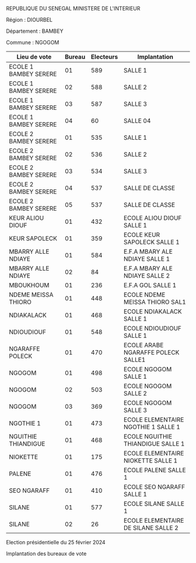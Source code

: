 REPUBLIQUE DU SENEGAL MINISTERE DE L'INTERIEUR

Région : DIOURBEL

Département : BAMBEY

Commune : NGOGOM

| Lieu de vote | Bureau | Electeurs | Implantation |
| - | - | - | - |
| ECOLE 1 BAMBEY SERERE | 01 | 589 | SALLE 1 |
| ECOLE 1 BAMBEY SERERE | 02 | 588 | SALLE 2 |
| ECOLE 1 BAMBEY SERERE | 03 | 587 | SALLE 3 |
| ECOLE 1 BAMBEY SERERE | 04 | 60 | SALLE 04 |
| ECOLE 2 BAMBEY SERERE | 01 | 535 | SALLE 1 |
| ECOLE 2 BAMBEY SERERE | 02 | 536 | SALLE 2 |
| ECOLE 2 BAMBEY SERERE | 03 | 534 | SALLE 3 |
| ECOLE 2 BAMBEY SERERE | 04 | 537 | SALLE DE CLASSE |
| ECOLE 2 BAMBEY SERERE | 05 | 537 | SALLE DE CLASSE |
| KEUR ALIOU DIOUF | 01 | 432 | ECOLE ALIOU DIOUF SALLE 1 |
| KEUR SAPOLECK | 01 | 359 | ECOLE KEUR SAPOLECK SALLE 1 |
| MBARRY ALLE NDIAYE | 01 | 584 | E.F.A MBARY ALE NDIAYE SALLE 1 |
| MBARRY ALLE NDIAYE | 02 | 84 | E.F.A MBARY ALE NDIAYE SALLE 2 |
| MBOUKHOUM | 01 | 236 | E.F.A GOL SALLE 1 |
| NDEME MEISSA THIORO | 01 | 448 | ECOLE NDEME MEISSA THIORO SAL1 |
| NDIAKALACK | 01 | 468 | ECOLE NDIAKALACK SALLE 1 |
| NDIOUDIOUF | 01 | 548 | ECOLE NDIOUDIOUF SALLE 1 |
| NGARAFFE POLECK | 01 | 470 | ECOLE ARABE NGARAFFE POLECK SALLE1 |
| NGOGOM | 01 | 498 | ECOLE NGOGOM SALLE 1 |
| NGOGOM | 02 | 503 | ECOLE NGOGOM SALLE 2 |
| NGOGOM | 03 | 369 | ECOLE NGOGOM SALLE 3 |
| NGOTHIE 1 | 01 | 473 | ECOLE ELEMENTAIRE NGOTHIE 1 SALLE 1 |
| NGUITHIE THIANDIGUE | 01 | 468 | ECOLE NGUITHIE THIANDIGUE SALLE 1 |
| NIOKETTE | 01 | 175 | ECOLE ELEMENTAIRE NIOKETTE SALLE 1 |
| PALENE | 01 | 476 | ECOLE PALENE SALLE 1 |
| SEO NGARAFF | 01 | 410 | ECOLE SEO NGARAFF SALLE 1 |
| SILANE | 01 | 577 | ECOLE SILANE SALLE 1 |
| SILANE | 02 | 26 | ECOLE ELEMENTAIRE DE SILANE SALLE 2 |

<!-- PageNumber="11/17" -->

Election présidentielle du 25 février 2024

Implantation des bureaux de vote
